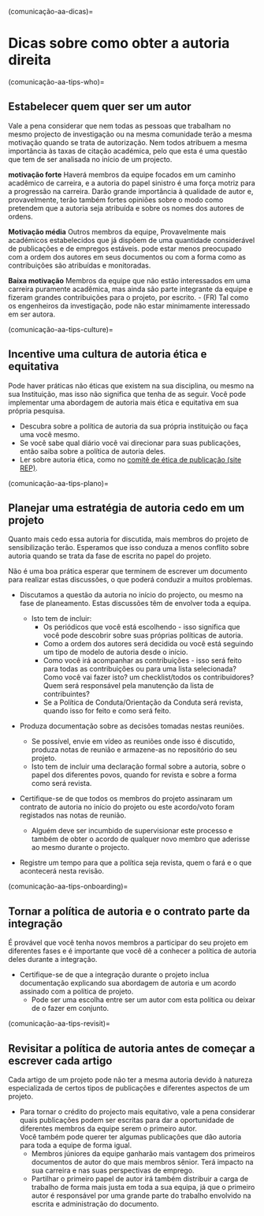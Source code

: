 (comunicação-aa-dicas)=
# Dicas sobre como obter a autoria direita

(comunicação-aa-tips-who)=
## Estabelecer quem quer ser um autor

Vale a pena considerar que nem todas as pessoas que trabalham no mesmo projecto de investigação ou na mesma comunidade terão a mesma motivação quando se trata de autorização. Nem todos atribuem a mesma importância às taxas de citação académica, pelo que esta é uma questão que tem de ser analisada no início de um projecto.

**motivação forte** Haverá membros da equipe focados em um caminho acadêmico de carreira, e a autoria do papel sinistro é uma força motriz para a progressão na carreira. Darão grande importância à qualidade de autor e, provavelmente, terão também fortes opiniões sobre o modo como pretendem que a autoria seja atribuída e sobre os nomes dos autores de ordens.

**Motivação média** Outros membros da equipe, Provavelmente mais académicos estabelecidos que já dispõem de uma quantidade considerável de publicações e de empregos estáveis. pode estar menos preocupado com a ordem dos autores em seus documentos ou com a forma como as contribuições são atribuídas e monitoradas.

**Baixa motivação** Membros da equipe que não estão interessados em uma carreira puramente acadêmica, mas ainda são parte integrante da equipe e fizeram grandes contribuições para o projeto, por escrito. - (FR) Tal como os engenheiros da investigação, pode não estar minimamente interessado em ser autora.

(comunicação-aa-tips-culture)=
## Incentive uma cultura de autoria ética e equitativa
Pode haver práticas não éticas que existem na sua disciplina, ou mesmo na sua Instituição, mas isso não significa que tenha de as seguir. Você pode implementar uma abordagem de autoria mais ética e equitativa em sua própria pesquisa.

* Descubra sobre a política de autoria da sua própria instituição ou faça uma você mesmo.
* Se você sabe qual diário você vai direcionar para suas publicações, então saiba sobre a política de autoria deles.
* Ler sobre autoria ética, como no [comitê de ética de publicação (site REP)](https://publicationethics.org/).

(comunicação-aa-tips-plano)=
## Planejar uma estratégia de autoria cedo em um projeto
Quanto mais cedo essa autoria for discutida, mais membros do projeto de sensibilização terão. Esperamos que isso conduza a menos conflito sobre autoria quando se trata da fase de escrita no papel do projeto.

Não é uma boa prática esperar que terminem de escrever um documento para realizar estas discussões, o que poderá conduzir a muitos problemas.

* Discutamos a questão da autoria no início do projecto, ou mesmo na fase de planeamento. Estas discussões têm de envolver toda a equipa.
    * Isto tem de incluir:
        * Os periódicos que você está escolhendo - isso significa que você pode descobrir sobre suas próprias políticas de autoria.
        * Como a ordem dos autores será decidida ou você está seguindo um tipo de modelo de autoria desde o início.
        * Como você irá acompanhar as contribuições - isso será feito para todas as contribuições ou para uma lista selecionada? Como você vai fazer isto? um checklist/todos os contribuidores? Quem será responsável pela manutenção da lista de contribuintes?
        * Se a Política de Conduta/Orientação da Conduta será revista, quando isso for feito e como será feito.

* Produza documentação sobre as decisões tomadas nestas reuniões.
    * Se possível, envie em vídeo as reuniões onde isso é discutido, produza notas de reunião e armazene-as no repositório do seu projeto.
    * Isto tem de incluir uma declaração formal sobre a autoria, sobre o papel dos diferentes povos, quando for revista e sobre a forma como será revista.

* Certifique-se de que todos os membros do projeto assinaram um contrato de autoria no início do projeto ou este acordo/voto foram registados nas notas de reunião.
    * Alguém deve ser incumbido de supervisionar este processo e também de obter o acordo de qualquer novo membro que aderisse ao mesmo durante o projecto.

* Registre um tempo para que a política seja revista, quem o fará e o que acontecerá nesta revisão.

(comunicação-aa-tips-onboarding)=
## Tornar a política de autoria e o contrato parte da integração
É provável que você tenha novos membros a participar do seu projeto em diferentes fases e é importante que você dê a conhecer a política de autoria deles durante a integração.

* Certifique-se de que a integração durante o projeto inclua documentação explicando sua abordagem de autoria e um acordo assinado com a política de projeto.
    * Pode ser uma escolha entre ser um autor com esta política ou deixar de o fazer em conjunto.

(comunicação-aa-tips-revisit)=
## Revisitar a política de autoria antes de começar a escrever cada artigo
Cada artigo de um projeto pode não ter a mesma autoria devido à natureza especializada de certos tipos de publicações e diferentes aspectos de um projeto.

* Para tornar o crédito do projecto mais equitativo, vale a pena considerar quais publicações podem ser escritas para dar a oportunidade de diferentes membros da equipe serem o primeiro autor.  
  Você também pode querer ter algumas publicações que dão autoria para toda a equipe de forma igual.
    * Membros júniores da equipe ganharão mais vantagem dos primeiros documentos de autor do que mais membros sênior. Terá impacto na sua carreira e nas suas perspectivas de emprego.
    * Partilhar o primeiro papel de autor irá também distribuir a carga de trabalho de forma mais justa em toda a sua equipa, já que o primeiro autor é responsável por uma grande parte do trabalho envolvido na escrita e administração do documento. 
